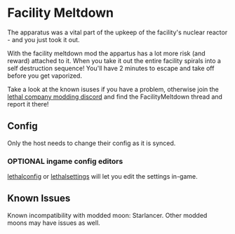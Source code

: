 # Facility Meltdown

The apparatus was a vital part of the upkeep of the facility's nuclear reactor - and you just took it out.

With the facility meltdown mod the appartus has a lot more risk (and reward) attached to it. When you take it out the entire facility spirals into a self destruction sequence! You'll have 2 minutes to escape and take off before you get vaporized.

Take a look at the known isuses if you have a problem, otherwise join the [lethal company modding discord](https://discord.gg/lcmod) and find the FacilityMeltdown thread and report it there!

## Config
Only the host needs to change their config as it is synced. 

### OPTIONAL ingame config editors
[lethalconfig](https://thunderstore.io/c/lethal-company/p/AinaVT/LethalConfig/) or [lethalsettings](https://thunderstore.io/c/lethal-company/p/willis81808/LethalSettings/) will let you edit the settings in-game.

## Known Issues
Known incompatibility with modded moon: Starlancer. Other modded moons may have issues as well.